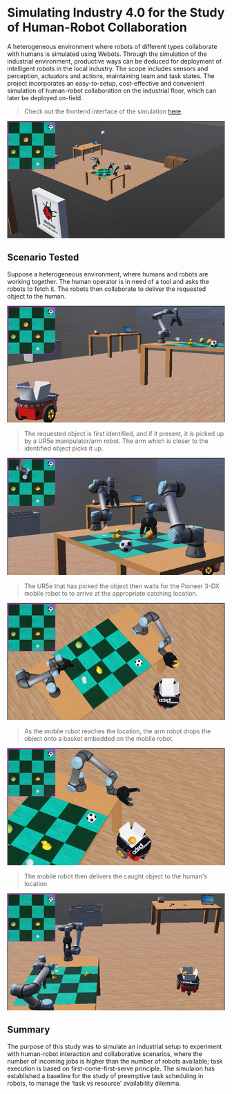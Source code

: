 # Simulating Industry 4.0 for the Study of Human-Robot Collaboration
A heterogeneous environment where robots of different types collaborate with humans is simulated using Webots.
Through the simulation of the industrial environment, productive ways can be deduced for deployment of intelligent robots in the local industry. 
The scope includes sensors and perception, actuators and actions, maintaining team and task states.
The project incorporates an easy-to-setup, cost-effective and convenient simulation of human-robot collaboration on the industrial floor, which can later be deployed on-field. 

> Check out the frontend interface of the simulation [here](https://github.com/madaooftheblues/simulation_interface).

![A broad shot of the simulation](./assets/images/simulation_view.png)

## Scenario Tested
Suppose a heterogeneous environment, where humans and robots are working together.
The human operator is in need of a tool and asks the robots to fetch it.
The robots then collaborate to deliver the requested object to the human. 

![A closeup shot of the simulation](./assets/images/simulation_closeup.png)


> The requested object is first identified, and if it present, it is picked up by a UR5e manipulator/arm robot. The arm which is closer to the identified object picks it up.

![A ur5e manipulator robot picking up the requested object](./assets/images/ur5e_pick_place.png)



> The UR5e that has picked the object then waits for the Pioneer 3-DX mobile robot to to arrive at the appropriate catching location.

![A Pioneer 3-DX mobile robot at a suitable location to catch the object from UR5e arm robot](./assets/images/pioneer_fetch.png)



> As the mobile robot reaches the location, the arm robot drops the object onto a basket embedded on the mobile robot.

![The mobile robot catches the requested object](./assets/images/pioneer_catch.png)



> The mobile robot then delivers the caught object to the human's location

![A mobile robot delivering an object to the human's location](./assets/images/pioneer_delivery.png)

## Summary
The purpose of this study was to simulate an industrial setup to experiment with human-robot interaction and collaborative scenarios, where the number of incoming jobs is higher than the number of robots available; task execution is based on first-come-first-serve principle. The simulaion has established a baseline for the study of preemptive task scheduling in robots, to manage the ‘task vs resource’ availability dilemma.
